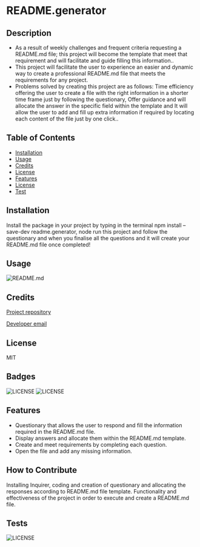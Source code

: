 
# README.generator


## Description
  - As a result of weekly challenges and frequent criteria requesting a README.md file; this project will become the template that meet that requirement and will facilitate and guide filling this information..
  - This project will facilitate the user to experience an easier and dynamic way to create a professional README.md file that meets the requirements for any project.
  - Problems solved by creating this project are as follows: Time efficiency offering the user to create a file with the right information in a shorter time frame just by following the questionary, Offer guidance and will allocate the answer in the specific field within the template and It will allow the user to add and fill up extra information if required by locating each content of the file just by one click..

## Table of Contents

  - [Installation](#installation)
  - [Usage](#usage)
  - [Credits](#credits)
  - [License](#license)
  - [Features](#feautures)
  - [License](#license)  
  - [Test](#test)
  
## Installation
Install the package in your project by typing in the terminal npm install –save-dev readme.generator, node run this project and follow the questionary and when you finalise all the questions and it will create your README.md file once completed!

## Usage
![README.md](./Images%20and%20video/readme.gif)


## Credits

[Project repository](https://github.com/OrlandoBolivar/README.genator)

[Developer email](jfajardobolivar@gmail.com)
  
## License
MIT

## Badges
![LICENSE](https://img.shields.io/badge/README.generator-blue)
![LICENSE](https://img.shields.io/badge/License-MIT-red)

## Features
- Questionary that allows the user to respond and fill the information required in the README.md file.
- Display answers and allocate them within the README.md template.
- Create and meet requirements by completing each question.
- Open the file and add any missing information.
  
## How to Contribute
Installing Inquirer, coding and creation of questionary and allocating the responses according to README.md file template. Functionality and effectiveness of the project in order to execute and create a README.md file.
## Tests
![LICENSE](./Images%20and%20video/readme%20.jpg)

  
